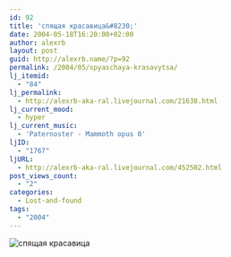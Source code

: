 ```yaml
---
id: 92
title: 'спящая красавица&#8230;'
date: 2004-05-18T16:20:00+02:00
author: alexrb
layout: post
guid: http://alexrb.name/?p=92
permalink: /2004/05/spyaschaya-krasavytsa/
lj_itemid:
  - "84"
lj_permalink:
  - http://alexrb-aka-ral.livejournal.com/21638.html
lj_current_mood:
  - hyper
lj_current_music:
  - 'Paternoster - Mammoth opus 0'
ljID:
  - "1767"
ljURL:
  - http://alexrb-aka-ral.livejournal.com/452502.html
post_views_count:
  - "2"
categories:
  - Lost-and-found
tags:
  - "2004"
---
```

<!--more-->

![спящая красавица](http://img.lj.com.ua/alexrb-aka-ral/dragon_20[2].jpg)
